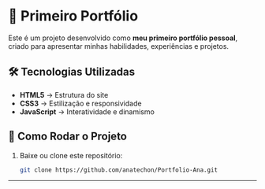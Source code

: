 # 🚀 Primeiro Portfólio  

Este é um projeto desenvolvido como **meu primeiro portfólio pessoal**, criado para apresentar minhas habilidades, experiências e projetos.  

## 🛠️ Tecnologias Utilizadas  
- **HTML5** → Estrutura do site  
- **CSS3** → Estilização e responsividade  
- **JavaScript** → Interatividade e dinamismo  

## 📂 Como Rodar o Projeto  
1. Baixe ou clone este repositório:  
   ```bash
   git clone https://github.com/anatechon/Portfolio-Ana.git


---

